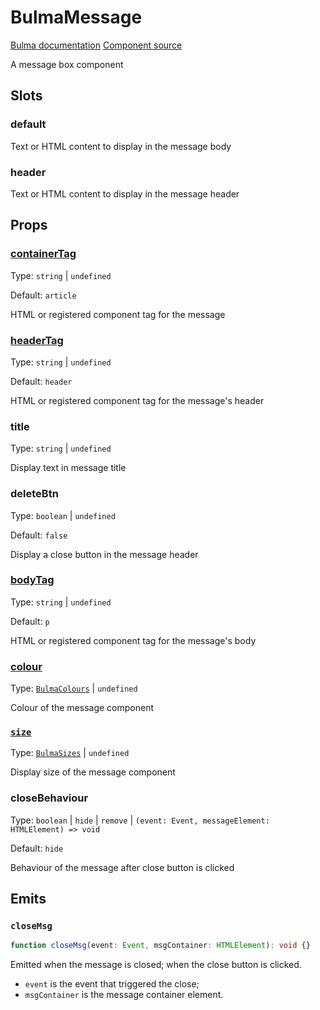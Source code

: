 # BulmaMessage

[Bulma documentation](https://bulma.io/documentation/components/message/)
[Component source](../../src/components/BulmaMessage.vue)

A message box component

## Slots

### default

Text or HTML content to display in the message body

### header

Text or HTML content to display in the message header

## Props

### [containerTag](../types/common_types.md#tag)

Type: `string` | `undefined`

Default: `article`

HTML or registered component tag for the message

### [headerTag](../types/common_types.md#tag)

Type: `string` | `undefined`

Default: `header`

HTML or registered component tag for the message's header

### title

Type: `string` | `undefined`

Display text in message title

### deleteBtn

Type: `boolean` | `undefined`

Default: `false`

Display a close button in the message header

### [bodyTag](../types/common_types.md#tag)

Type: `string` | `undefined`

Default: `p`

HTML or registered component tag for the message's body

### [colour](../types/common_types.md#bulmacolours)

Type: [`BulmaColours`](../types/common_types.md#bulmacolours) | `undefined`

Colour of the message component

### [`size`](../types/common_types.md#bulmasizes)

Type: [`BulmaSizes`](../types/common_types.md#bulmasizes) | `undefined`

Display size of the message component

### closeBehaviour

Type: `boolean` | `hide` | `remove` | `(event: Event, messageElement: HTMLElement) => void`

Default: `hide`

Behaviour of the message after close button is clicked

## Emits

### `closeMsg`

```ts
function closeMsg(event: Event, msgContainer: HTMLElement): void {}
```

Emitted when the message is closed; when the close button is clicked.

- `event` is the event that triggered the close;
- `msgContainer` is the message container element.
